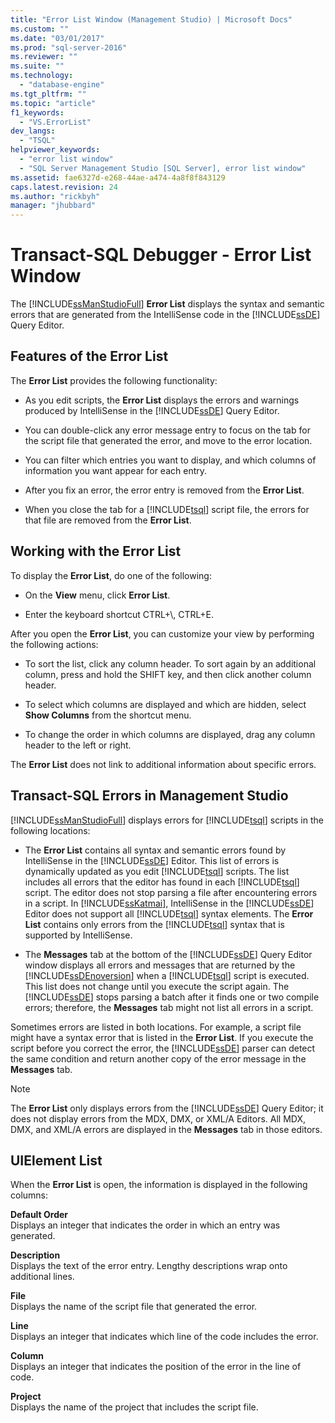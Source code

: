 ```yaml
---
title: "Error List Window (Management Studio) | Microsoft Docs"
ms.custom: ""
ms.date: "03/01/2017"
ms.prod: "sql-server-2016"
ms.reviewer: ""
ms.suite: ""
ms.technology: 
  - "database-engine"
ms.tgt_pltfrm: ""
ms.topic: "article"
f1_keywords: 
  - "VS.ErrorList"
dev_langs: 
  - "TSQL"
helpviewer_keywords: 
  - "error list window"
  - "SQL Server Management Studio [SQL Server], error list window"
ms.assetid: fae6327d-e268-44ae-a474-4a8f8f843129
caps.latest.revision: 24
ms.author: "rickbyh"
manager: "jhubbard"
---
```

# Transact-SQL Debugger - Error List Window
  The [!INCLUDE[ssManStudioFull](../../a9notintoc/includes/ssmanstudiofull-md.md)] **Error List** displays the syntax and semantic errors that are generated from the IntelliSense code in the [!INCLUDE[ssDE](../../a9notintoc/includes/ssde-md.md)] Query Editor.  
  
## Features of the Error List  
 The **Error List** provides the following functionality:  
  
-   As you edit scripts, the **Error List** displays the errors and warnings produced by IntelliSense in the [!INCLUDE[ssDE](../../a9notintoc/includes/ssde-md.md)] Query Editor.  
  
-   You can double-click any error message entry to focus on the tab for the script file that generated the error, and move to the error location.  
  
-   You can filter which entries you want to display, and which columns of information you want appear for each entry.  
  
-   After you fix an error, the error entry is removed from the **Error List**.  
  
-   When you close the tab for a [!INCLUDE[tsql](../../a9notintoc/includes/tsql-md.md)] script file, the errors for that file are removed from the **Error List**.  
  
## Working with the Error List  
 To display the **Error List**, do one of the following:  
  
-   On the **View** menu, click **Error List**.  
  
-   Enter the keyboard shortcut CTRL+\\, CTRL+E.  
  
 After you open the **Error List**, you can customize your view by performing the following actions:  
  
-   To sort the list, click any column header. To sort again by an additional column, press and hold the SHIFT key, and then click another column header.  
  
-   To select which columns are displayed and which are hidden, select **Show Columns** from the shortcut menu.  
  
-   To change the order in which columns are displayed, drag any column header to the left or right.  
  
 The **Error List** does not link to additional information about specific errors.  
  
## Transact-SQL Errors in Management Studio  
 [!INCLUDE[ssManStudioFull](../../a9notintoc/includes/ssmanstudiofull-md.md)] displays errors for [!INCLUDE[tsql](../../a9notintoc/includes/tsql-md.md)] scripts in the following locations:  
  
-   The **Error List** contains all syntax and semantic errors found by IntelliSense in the [!INCLUDE[ssDE](../../a9notintoc/includes/ssde-md.md)] Editor. This list of errors is dynamically updated as you edit [!INCLUDE[tsql](../../a9notintoc/includes/tsql-md.md)] scripts. The list includes all errors that the editor has found in each [!INCLUDE[tsql](../../a9notintoc/includes/tsql-md.md)] script. The editor does not stop parsing a file after encountering errors in a script. In [!INCLUDE[ssKatmai](../../a9notintoc/includes/sskatmai-md.md)], IntelliSense in the [!INCLUDE[ssDE](../../a9notintoc/includes/ssde-md.md)] Editor does not support all [!INCLUDE[tsql](../../a9notintoc/includes/tsql-md.md)] syntax elements. The **Error List** contains only errors from the [!INCLUDE[tsql](../../a9notintoc/includes/tsql-md.md)] syntax that is supported by IntelliSense.  
  
-   The **Messages** tab at the bottom of the [!INCLUDE[ssDE](../../a9notintoc/includes/ssde-md.md)] Query Editor window displays all errors and messages that are returned by the [!INCLUDE[ssDEnoversion](../../a9notintoc/includes/ssdenoversion-md.md)] when a [!INCLUDE[tsql](../../a9notintoc/includes/tsql-md.md)] script is executed. This list does not change until you execute the script again. The [!INCLUDE[ssDE](../../a9notintoc/includes/ssde-md.md)] stops parsing a batch after it finds one or two compile errors; therefore, the **Messages** tab might not list all errors in a script.  
  
 Sometimes errors are listed in both locations. For example, a script file might have a syntax error that is listed in the **Error List**. If you execute the script before you correct the error, the [!INCLUDE[ssDE](../../a9notintoc/includes/ssde-md.md)] parser can detect the same condition and return another copy of the error message in the **Messages** tab.  
  
> [!NOTE]  
>  The **Error List** only displays errors from the [!INCLUDE[ssDE](../../a9notintoc/includes/ssde-md.md)] Query Editor; it does not display errors from the MDX, DMX, or XML/A Editors. All MDX, DMX, and XML/A errors are displayed in the **Messages** tab in those editors.  
  
## UIElement List  
 When the **Error List** is open, the information is displayed in the following columns:  
  
 **Default Order**  
 Displays an integer that indicates the order in which an entry was generated.  
  
 **Description**  
 Displays the text of the error entry. Lengthy descriptions wrap onto additional lines.  
  
 **File**  
 Displays the name of the script file that generated the error.  
  
 **Line**  
 Displays an integer that indicates which line of the code includes the error.  
  
 **Column**  
 Displays an integer that indicates the position of the error in the line of code.  
  
 **Project**  
 Displays the name of the project that includes the script file.  
  
  